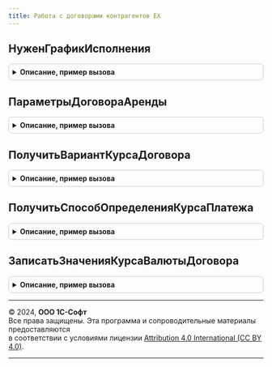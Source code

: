 ```yaml
---
title: Работа с договорами контрагентов ЕХ
---
```



## НуженГрафикИсполнения
<details style="margin: 1em 0; padding: 0.5em; border: 1px solid #ccc; border-radius: 6px;">

<summary style="font-weight: bold; cursor: pointer;">Описание, пример вызова</summary>

```bsl

Функция НуженГрафикИсполнения(ВидДоговораУХ, ПорядокРасчетов, СпособФормированияПлатежей) Экспорт
```

Пример вызова
```bsl
Результат = РаботаСДоговорамиКонтрагентовЕХ.НуженГрафикИсполнения(ВидДоговораУХ, ПорядокРасчетов, СпособФормированияПлатежей) 
```
</details>

## ПараметрыДоговораАренды
<details style="margin: 1em 0; padding: 0.5em; border: 1px solid #ccc; border-radius: 6px;">

<summary style="font-weight: bold; cursor: pointer;">Описание, пример вызова</summary>

```bsl

Функция ПараметрыДоговораАренды(ДоговорАренды, Дата = Неопределено) Экспорт
```

Пример вызова
```bsl
Результат = РаботаСДоговорамиКонтрагентовЕХ.ПараметрыДоговораАренды(ДоговорАренды, Дата);
```
</details>

## ПолучитьВариантКурсаДоговора
<details style="margin: 1em 0; padding: 0.5em; border: 1px solid #ccc; border-radius: 6px;">

<summary style="font-weight: bold; cursor: pointer;">Описание, пример вызова</summary>

```bsl

Функция ПолучитьВариантКурсаДоговора(СпособОпределенияКурсаПлатежа) Экспорт
```

Пример вызова
```bsl
Результат = РаботаСДоговорамиКонтрагентовЕХ.ПолучитьВариантКурсаДоговора(СпособОпределенияКурсаПлатежа) 
```
</details>

## ПолучитьСпособОпределенияКурсаПлатежа
<details style="margin: 1em 0; padding: 0.5em; border: 1px solid #ccc; border-radius: 6px;">

<summary style="font-weight: bold; cursor: pointer;">Описание, пример вызова</summary>

```bsl

Функция ПолучитьСпособОпределенияКурсаПлатежа(ВариантКурсаДоговора) Экспорт
```

Пример вызова
```bsl
Результат = РаботаСДоговорамиКонтрагентовЕХ.ПолучитьСпособОпределенияКурсаПлатежа(ВариантКурсаДоговора) 
```
</details>

## ЗаписатьЗначенияКурсаВалютыДоговора
<details style="margin: 1em 0; padding: 0.5em; border: 1px solid #ccc; border-radius: 6px;">

<summary style="font-weight: bold; cursor: pointer;">Описание, пример вызова</summary>

```bsl

Процедура ЗаписатьЗначенияКурсаВалютыДоговора(ВерсияСоглашенияОбъект) Экспорт
```

Пример вызова
```bsl
РаботаСДоговорамиКонтрагентовЕХ.ЗаписатьЗначенияКурсаВалютыДоговора(ВерсияСоглашенияОбъект) 
```
</details>

---

© 2024, **ООО 1С-Софт**  
Все права защищены. Эта программа и сопроводительные материалы предоставляются  
в соответствии с условиями лицензии [Attribution 4.0 International (CC BY 4.0)](https://creativecommons.org/licenses/by/4.0/legalcode).

---
